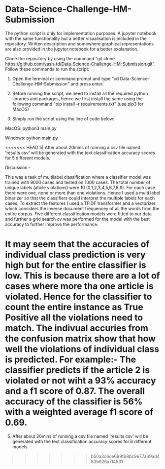 # Data-Science-Challenge-HM-Submission

The python script is only for implementation purposes. A jupyter notebook with the same functionality but a better visualisation is included in the repository. Written description and somewhere graphical representations are also provided in the jupyter notebook for a better explanation. 

Clone the repository by using the command "git clone https://github.com/yash-td/Data-Science-Challenge-HM-Submission.git".
Follow these commands to run the script: 

1) Open the terminal or command prompt and type "cd Data-Science-Challenge-HM-Submission" and press enter.

2) Before running the script, we need to install all the required python libraries and packages, hence we first 
install the same using the following command "pip install -r requirements.txt" (use pip3 for MacOS)

3) Simply run the script using the line of code below:

MacOS: python3 main.py

Windows: python main.py

<<<<<<< HEAD
5) After about 20mins of running a csv file named 'results.csv' will be generated with the text classification accuracy scores for 5 different models. 


Discussion:- 

This was a task of multilabel classification where a classifier model was trained with 9000 cases and tested on 1000 cases. The total number of unique labels (aticle violations) were 10 (0,1,2,3,4,5,6,7,8,9). For each case there were one, none or more than one violations. Hence I used a multi label binarizer so that the classifiers could interpret the multiple labels for each cases. To extract the features I used a TFIDF transformer and a vectorizer which considers the inverse document frequencey of all the words from the entire corpus. Five different classification models were fitted to our data and further a grid search cv was performed for the model with the best accuracy to further improve the performance.

It may seem that the accuracies of individual class prediction is very high but for the entire classifier is low. This is because there are a lot of cases where more tha one article is violated. Hence for the classifier to count the entire instance as True Positive all the violations need to match. The indivual accuries from the confusion matrix show that how well the violations of individual class is predicted. For example:- The classifier predicts if the article 2 is violated or not wiht a 93% accuracy and a f1 score of 0.87. The overall accuracy of the classifier is 56% with a weighted average f1 score of 0.69. 
=======
5) After about 20mins of running a csv file named 'results.csv' will be generated with the text classification accuracy scores for 6 different models. 
>>>>>>> b50a3c6ce699f68bc9e77a69ad483b626a7f4531
